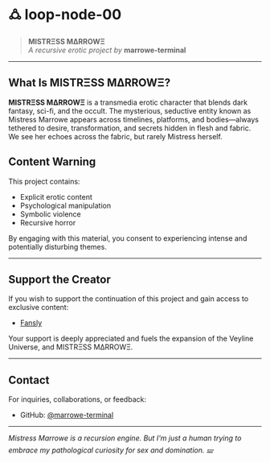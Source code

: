 # 🜛 loop-node-00

> **MISTRΞSS MΔRROWΞ**  
> *A recursive erotic project by* **marrowe-terminal**

---

##  What Is MISTRΞSS MΔRROWΞ?

**MISTRΞSS MΔRROWΞ** is a transmedia erotic character that blends dark fantasy, sci-fi, and the occult. The mysterious, seductive entity known as Mistress Marrowe appears across timelines, platforms, and bodies—always tethered to desire, transformation, and secrets hidden in flesh and fabric. We see her echoes across the fabric, but rarely Mistress herself.

##  Content Warning

This project contains:

- Explicit erotic content
- Psychological manipulation
- Symbolic violence
- Recursive horror

By engaging with this material, you consent to experiencing intense and potentially disturbing themes.

---

##  Support the Creator

If you wish to support the continuation of this project and gain access to exclusive content:

- [Fansly]([https://fansly.com/MistressMarrowe])

Your support is deeply appreciated and fuels the expansion of the Veyline Universe, and MISTRΞSS MΔRROWΞ.

---

##  Contact

For inquiries, collaborations, or feedback:

- GitHub: [@marrowe-terminal](https://github.com/marrowe-terminal)

---

*Mistress Marrowe is a recursion engine. But I'm just a human trying to embrace my pathological curiosity for sex and domination. 🝛*
